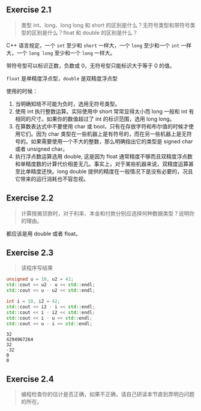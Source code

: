 ## Exercise 2.1

> 类型 int、long、long long 和 short 的区别是什么？无符号类型和带符号类型的区别是什么？float 和 double 的区别是什么？

C++ 语言规定，一个 `int` 至少和 `short` 一样大，一个 `long` 至少和一个 `int` 一样大，一个 `long long` 至少和一个 `long` 一样大。

带符号型可以标识正数，负数或 0，无符号型只能标识大于等于 0 的值。

`float` 是单精度浮点型，`double` 是双精度浮点型

使用的时候：
1. 当明确知晓不可能为负时，选用无符号类型。
2. 使用 int 执行整数运算。实际使用中 short 常常显得太小而 long 一般和 int 有相同的尺寸。如果你的数值超过了 int 的标识范围，选用 long long。
3. 在算数表达式中不要使用 char 或 bool，只有在存放字符和布尔值的时候才使用它们。因为 char 类型在一些机器上是有符号的，而在另一些机器上是无符号的。如果需要使用一个不大的整数，那么明确指出它的类型是 signed char 或者 unsigned char。
4. 执行浮点数运算选用 double, 这是因为 float 通常精度不够而且双精度浮点数和单精度数的计算代价相差无几。事实上，对于某些机器来说，双精度运算甚至比单精度还快。long double 提供的精度在一般情况下是没有必要的，况且它带来的运行消耗也不容忽视。
 
## Exercise 2.2

> 计算按揭贷款时，对于利率、本金和付款分别应选择何种数据类型？说明你的理由。

都应该是用 double 或者 float。

## Exercise 2.3

> 读程序写结果

```cpp
unsigned u = 10, u2 = 42;
std::cout << u2 - u << std::endl;
std::cout << u - u2 << std::endl;

int i = 10, i2 = 42;
std::cout << i2 - i << std::endl;
std::cout << i - i2 << std::endl;
std::cout << i - u << std::endl;
std::cout << u - i << std::endl;
```

```
32
4294967264
32
-32
0
0
```

## Exercise 2.4

> 编程检查你的估计是否正确，如果不正确，请自己研读本节直到弄明白问题的所在。

